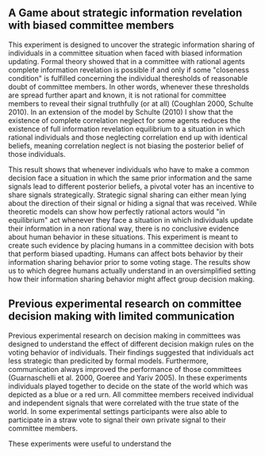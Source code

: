 ## A Game about strategic information revelation with biased committee members
This experiment is designed to uncover the strategic information sharing of individuals in a committee situation when faced with biased information updating. Formal theory showed that in a committee with rational agents complete information revelation is possible if and only if some "closeness condition" is fulfilled concerning the individual theresholds of reasonable doubt of committee members. In other words, whenever these thresholds are spread further apart and known, it is not rational for committee members to reveal their signal truthfully (or at all) (Coughlan 2000, Schulte 2010). In an extension of the model by Schulte (2010) I show that the existence of complete correlation neglect for some agents reduces the existence of full information revelation equilibrium to a situation in which rational individuals and those neglecting correlation end up with identical beliefs, meaning correlation neglect is not biasing the posterior belief of those individuals. 

This result shows that whenever individuals who have to make a common decision face a situation in which the same prior information and the same signals lead to different posterior beliefs, a pivotal voter has an incentive to share signals strategically. Strategic signal sharing can either mean lying about the direction of their signal or hiding a signal that was received. While theoretic models can show how perfectly rational actors would "in equilibrium" act whenever they face a situation in which individuals update their information in a non rational way, there is no conclusive evidence about human behavior in these situations. This experiment is meant to create such evidence by placing humans in a committee decision with bots that perform biased upadting. Humans can affect bots behavior by their information sharing behavior prior to some voting stage. The results show us to which degree humans actually understand in an oversimplified setting how their information sharing behavior might affect group decision making.

## Previous experimental research on committee decision making with limited communication
Previous experimental research on decision making in committees was designed to understand the effect of different decision makign rules on the voting behavior of individuals. Their findings suggested that individuals act less strategic than predicited by formal models. Furthermore, communication always improved the performance of those committees (Guarnaschelli et al. 2000, Goeree and Yariv 2005). In these experiments individuals played together to decide on the state of the world which was depicted as a blue or a red urn. All committee members received individual and independent signals that were correlated with the true state of the world. In some experimental settings participants were also able to participate in a straw vote to signal their own private signal to their committee members.

These experiments were useful to understand the
